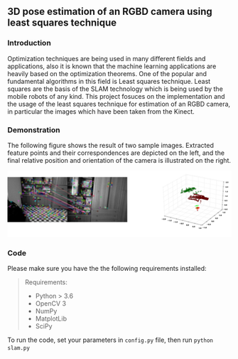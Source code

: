 ## 3D pose estimation of an RGBD camera using least squares technique

### Introduction
Optimization techniques are being used in many different fields and
applications, also it is known that the machine learning applications are heavily based on the
optimization theorems. One of the popular and fundamental algorithms in this field is Least squares
technique. Least squares are the basis of the SLAM technology which is being used by the mobile
robots of any kind. This project fosuces on the implementation and the usage of the least squares 
technique for estimation of an RGBD camera, in particular the images which have been taken from the Kinect.

### Demonstration

The following figure shows the result of two sample images. Extracted feature points and their correspondences are depicted on the left, and the final relative position and orientation of the camera is illustrated on the right.
<p align="center"><img src="docs/slam-results.png" width="640" title="Results"></p>


### Code
Please make sure you have the the following requirements installed:

> Requirements:
> - Python > 3.6 </br>
> - OpenCV 3 </br>
> - NumPy </br>
> - MatplotLib</br>
> - SciPy</br>

To run the code, set your parameters in `config.py` file, then run `python slam.py`


